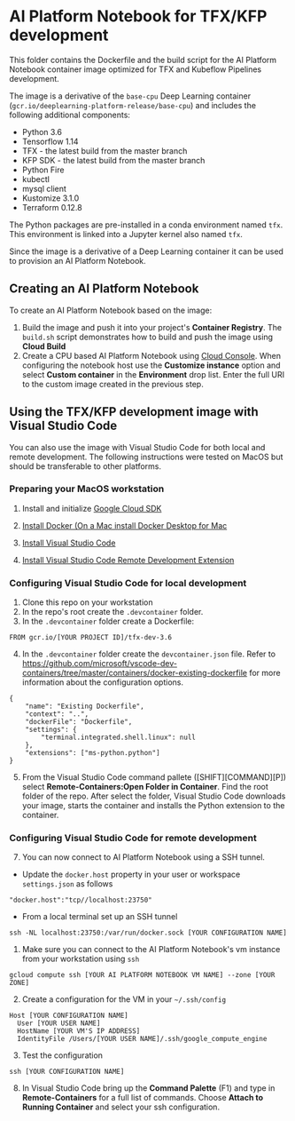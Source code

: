 # AI Platform Notebook for TFX/KFP development

This folder contains the Dockerfile and the build script for the AI Platform Notebook container image optimized for TFX and Kubeflow Pipelines development.

The  image is a derivative of the `base-cpu` Deep Learning container (`gcr.io/deeplearning-platform-release/base-cpu`) and includes the following additional components:
- Python 3.6
- Tensorflow 1.14
- TFX - the latest build from the master branch
- KFP SDK - the latest build from the master branch 
- Python Fire 
- kubectl
- mysql client
- Kustomize 3.1.0
- Terraform 0.12.8

The Python packages are pre-installed in a conda environment named `tfx`. This environment is linked into a Jupyter kernel also named `tfx`.

Since the image is a derivative of a Deep Learning container it can be used to provision an AI Platform Notebook.

## Creating an AI Platform Notebook 
To create an AI Platform Notebook based on the image:
1. Build the image and push it into your project's **Container Registry**. The `build.sh` script demonstrates how to build and push the image using **Cloud Build**
2. Create a CPU based AI Platform Notebook using [Cloud Console](https://console.cloud.google.com/ai-platform/notebooks/instances). When configuring the notebook host use the **Customize instance** option and select **Custom container** in the **Environment** drop list. Enter the full URI to the custom image created in the previous step.

## Using the TFX/KFP development image with Visual Studio Code
You can also use the image with Visual Studio Code for both local and remote development.  The following instructions were tested on MacOS but should be transferable to other platforms.

### Preparing your MacOS workstation
1. Install and initialize [Google Cloud SDK](https://cloud.google.com/sdk/docs/quickstart-macos)

1. [Install Docker (On a Mac install Docker Desktop for Mac](https://docs.docker.com/docker-for-mac/install/)

1. [Install Visual Studio Code](https://code.visualstudio.com/download)

1. [Install Visual Studio Code Remote Development Extension](https://marketplace.visualstudio.com/items?itemName=ms-vscode-remote.vscode-remote-extensionpack)


### Configuring Visual Studio Code for local development
1. Clone this repo on your workstation
2. In the repo's root create the `.devcontainer` folder.
3. In the `.devcontainer` folder create a Dockerfile:
```
FROM gcr.io/[YOUR PROJECT ID]/tfx-dev-3.6
```
4. In the `.devcontainer` folder create the `devcontainer.json` file. Refer to https://github.com/microsoft/vscode-dev-containers/tree/master/containers/docker-existing-dockerfile for more information about the configuration options.
```
{
	"name": "Existing Dockerfile",
	"context": "..",
	"dockerFile": "Dockerfile",
	"settings": { 
		"terminal.integrated.shell.linux": null
	},
	"extensions": ["ms-python.python"]
}
```
5. From the Visual Studio Code command pallete ([SHIFT][COMMAND][P]) select **Remote-Containers:Open Folder in Container**. Find the root folder of the repo. After select the folder, Visual Studio Code downloads your image, starts the container and installs the Python extension to the container. 

### Configuring Visual Studio Code for remote development

7. You can now connect to AI Platform Notebook using a SSH tunnel. 
  - Update the `docker.host` property in your user or workspace `settings.json` as follows
  ```
  "docker.host":"tcp//localhost:23750"
  ```
  - From a local terminal set up an SSH tunnel
  ```
  ssh -NL localhost:23750:/var/run/docker.sock [YOUR CONFIGURATION NAME] 
  ```
1. Make sure you can connect to the AI Platform Notebook's vm instance from your workstation using `ssh`
```
gcloud compute ssh [YOUR AI PLATFORM NOTEBOOK VM NAME] --zone [YOUR ZONE]
```
2. Create a configuration for the VM in your `~/.ssh/config`
```
Host [YOUR CONFIGURATION NAME]
  User [YOUR USER NAME]
  HostName [YOUR VM'S IP ADDRESS]
  IdentityFile /Users/[YOUR USER NAME]/.ssh/google_compute_engine
```
3. Test the configuration
```
ssh [YOUR CONFIGURATION NAME]
```



8. In Visual Studio Code bring up the **Command Palette** (F1) and type in **Remote-Containers** for a full list of commands. Choose **Attach to Running Container** and select your ssh configuration.



